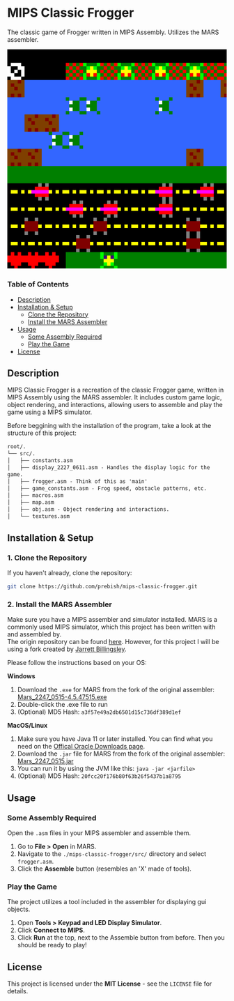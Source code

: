 # MIPS Classic Frogger

The classic game of Frogger written in MIPS Assembly. Utilizes the MARS assembler.

![project image](./image.png)

### Table of Contents
- [Description](#description)
- [Installation & Setup](#installation--setup)
    -  [Clone the Repository](#1-clone-the-repository)
    -  [Install the MARS Assembler](#2-install-the-mars-assembler)
- [Usage](#usage)
    - [Some Assembly Required](#some-assembly-required)
    - [Play the Game](#play-the-game)
- [License](#license)

## Description
MIPS Classic Frogger is a recreation of the classic Frogger game, written in MIPS Assembly using the MARS assembler. It includes custom game logic, object rendering, and interactions, allowing users to assemble and play the game using a MIPS simulator.

Before beggining with the installation of the program, take a look at the structure of this project:
```
root/. 
└── src/.
│   ├── constants.asm
│   ├── display_2227_0611.asm - Handles the display logic for the game.
│   ├── frogger.asm - Think of this as 'main'
│   ├── game_constants.asm - Frog speed, obstacle patterns, etc.
│   ├── macros.asm
│   ├── map.asm
│   ├── obj.asm - Object rendering and interactions.
│   └── textures.asm
```

## Installation & Setup

### 1. Clone the Repository

If you haven't already, clone the repository:
```bash
git clone https://github.com/prebish/mips-classic-frogger.git
```

### 2. Install the MARS Assembler
  
Make sure you have a MIPS assembler and simulator installed. MARS is a commonly used MIPS simulator, which this project has been written with and assembled by.  
The origin repository can be found [here](https://github.com/thomasrussellmurphy/MARS_Assembler). However, for this project I will be using a fork created by [Jarrett Billingsley](https://github.com/JarrettBillingsley).  

Please follow the instructions based on your OS:

**Windows**

1. Download the `.exe` for MARS from the fork of the original assembler: [Mars_2247_0515-4.5.47515.exe](https://github.com/JarrettBillingsley/MARS_Assembler/raw/master/downloads/Mars_2247_0515-4.5.47515.exe)  
2. Double-click the .exe file to run
3. (Optional) MD5 Hash: `a3f57e49a2db6501d15c736df389d1ef`

**MacOS/Linux**

1. Make sure you have Java 11 or later installed. You can find what you need on the [Offical Oracle Downloads page](https://www.oracle.com/java/technologies/downloads/).  
2. Download the `.jar` file for MARS from the fork of the original assembler: [Mars_2247_0515.jar](https://github.com/JarrettBillingsley/MARS_Assembler/raw/master/downloads/Mars_2247_0515.jar)
3. You can run it by using the JVM like this: ```java -jar <jarfile>```  
4. (Optional) MD5 Hash: `20fcc20f176b80f63b26f5437b1a8795`

## Usage

### Some Assembly Required
Open the `.asm` files in your MIPS assembler and assemble them.

1. Go to **File > Open** in MARS.
2. Navigate to the `./mips-classic-frogger/src/` directory and select `frogger.asm`.
3. Click the **Assemble** button (resembles an 'X' made of tools).

### Play the Game
The project utilizes a tool included in the assembler for displaying gui objects.

1. Open **Tools > Keypad and LED Display Simulator**.
2. Click **Connect to MIPS**.
3. Click **Run** at the top, next to the Assemble button from before. Then you should be ready to play!

## License
This project is licensed under the **MIT License** - see the `LICENSE` file for details.
